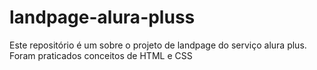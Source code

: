 # landpage-alura-pluss
Este repositório é um sobre o projeto de landpage do serviço alura plus. Foram praticados conceitos de HTML e CSS
